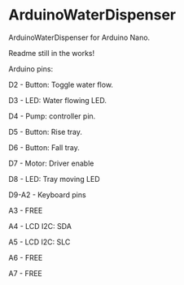 # ArduinoWaterDispenser
ArduinoWaterDispenser for Arduino Nano.

Readme still in the works!

Arduino pins:

  D2 - Button:  Toggle water flow.
  
  D3 - LED:     Water flowing LED.
  
  D4 - Pump:    controller pin.
  
  D5 - Button:  Rise tray.
  
  D6 - Button:  Fall tray.
  
  D7 - Motor:   Driver enable
  
  D8 - LED:   Tray moving LED
  
  D9-A2 - Keyboard pins
  
  A3 - FREE
  
  A4 - LCD I2C: SDA
  
  A5 - LCD I2C: SLC
  
  A6 - FREE
  
  A7 - FREE
